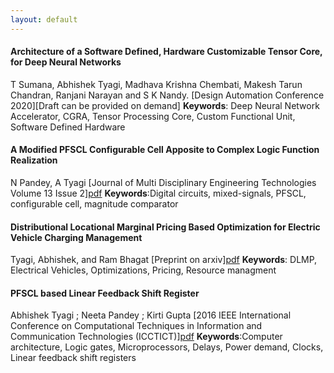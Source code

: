 ```yaml
---
layout: default
---
```


#### Architecture of a Software Defined, Hardware Customizable Tensor Core, for Deep Neural Networks 
T Sumana, Abhishek Tyagi, Madhava Krishna Chembati, Makesh Tarun Chandran, Ranjani Narayan and S K Nandy.
[Design Automation Conference 2020][Draft can be provided on demand]
**Keywords**: Deep Neural Network Accelerator, CGRA, Tensor Processing Core, Custom Functional Unit, Software Defined Hardware

#### A Modified PFSCL Configurable Cell Apposite to Complex Logic Function Realization 
N Pandey, A Tyagi
[Journal of Multi Disciplinary Engineering Technologies Volume 13 Issue 2][pdf](http://www.jmdet.com/early-access/)
**Keywords**:Digital circuits, mixed-signals, PFSCL, configurable cell, magnitude comparator

#### Distributional Locational Marginal Pricing Based Optimization for Electric Vehicle Charging Management
Tyagi, Abhishek, and Ram Bhagat
[Preprint on arxiv][pdf](https://arxiv.org/abs/1912.00840)
**Keywords**: DLMP, Electrical Vehicles, Optimizations, Pricing, Resource managment

#### PFSCL based Linear Feedback Shift Register
Abhishek Tyagi ; Neeta Pandey ; Kirti Gupta
[2016 IEEE International Conference on Computational Techniques in Information and Communication Technologies (ICCTICT)][pdf](https://ieeexplore.ieee.org/document/7514646)
**Keywords**:Computer architecture, Logic gates, Microprocessors, Delays, Power demand, Clocks, Linear feedback shift registers
